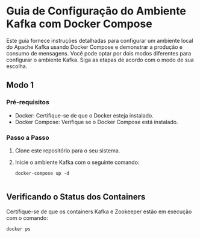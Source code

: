 # Guia de Configuração do Ambiente Kafka com Docker Compose

Este guia fornece instruções detalhadas para configurar um ambiente local do Apache Kafka usando Docker Compose e demonstrar a produção e consumo de mensagens. Você pode optar por dois modos diferentes para configurar o ambiente Kafka. Siga as etapas de acordo com o modo de sua escolha.

## Modo 1

### Pré-requisitos

- Docker: Certifique-se de que o Docker esteja instalado.
- Docker Compose: Verifique se o Docker Compose está instalado.

### Passo a Passo

1. Clone este repositório para o seu sistema.

2. Inicie o ambiente Kafka com o seguinte comando:
   ```shell
   docker-compose up -d


## Verificando o Status dos Containers

Certifique-se de que os containers Kafka e Zookeeper estão em execução com o comando:

```shell
docker ps


